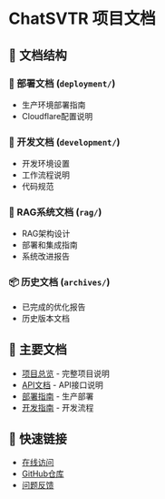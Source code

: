 # ChatSVTR 项目文档

## 📁 文档结构

### 🚀 部署文档 (`deployment/`)
- 生产环境部署指南
- Cloudflare配置说明

### 🔧 开发文档 (`development/`)  
- 开发环境设置
- 工作流程说明
- 代码规范

### 🤖 RAG系统文档 (`rag/`)
- RAG架构设计
- 部署和集成指南
- 系统改进报告

### 📦 历史文档 (`archives/`)
- 已完成的优化报告
- 历史版本文档

## 📖 主要文档

- [项目总览](../CLAUDE.md) - 完整项目说明
- [API文档](../API.md) - API接口说明  
- [部署指南](deployment/deployment.md) - 生产部署
- [开发指南](development/development-workflow.md) - 开发流程

## 🔗 快速链接

- [在线访问](https://chat.svtr.ai)
- [GitHub仓库](https://github.com/capmapt/chatsvtr)
- [问题反馈](https://github.com/capmapt/chatsvtr/issues)
